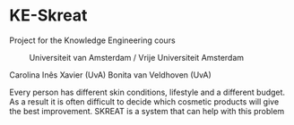 # KE-Skreat

Project for the Knowledge Engineering cours

&nbsp;&nbsp;&nbsp;&nbsp;&nbsp;&nbsp;&nbsp;&nbsp; Universiteit van Amsterdam / Vrije Universiteit Amsterdam


Carolina Inês Xavier (UvA)
Bonita van Veldhoven (UvA)




Every person has different skin conditions, lifestyle and a different budget.
As a result it is often difficult to decide which cosmetic products will give the best improvement. 
SKREAT is a system that can help with this problem 
